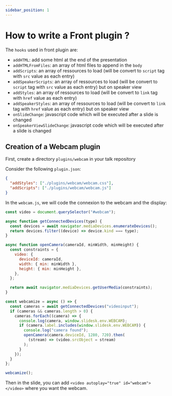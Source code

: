 ```yaml
---
sidebar_position: 1
---
```


# How to write a Front plugin ?

The `hooks` used in front plugin are:

- `addHTML`: add some html at the end of the presentation
- `addHTMLFromFiles`: an array of html files to append in the `body`
- `addScripts`: an array of ressources to load (will be convert to `script` tag with `src` value as each entry)
- `addSpeakerScripts`: an array of ressources to load (will be convert to `script` tag with `src` value as each entry) but on speaker view
- `addStyles`: an array of ressources to load (will be convert to `link` tag with `href` value as each entry)
- `addSpeakerStyles`: an array of ressources to load (will be convert to `link` tag with `href` value as each entry) but on speaker view
- `onSlideChange`: javascript code which will be executed after a slide is changed
- `onSpeakerViewSlideChange`: javascript code which will be executed after a slide is changed

## Creation of a Webcam plugin

First, create a directory `plugins/webcam` in your talk repository

Consider the following `plugin.json`:

```json
{
  "addStyles": ["./plugins/webcam/webcam.css"],
  "addScripts": ["./plugins/webcam/webcam.js"]
}
```

In the `webcam.js`, we will code the connexion to the webcam and the display:

```js
const video = document.querySelector("#webcam");

async function getConnectedDevices(type) {
  const devices = await navigator.mediaDevices.enumerateDevices();
  return devices.filter((device) => device.kind === type);
}

async function openCamera(cameraId, minWidth, minHeight) {
  const constraints = {
    video: {
      deviceId: cameraId,
      width: { min: minWidth },
      height: { min: minHeight },
    },
  };

  return await navigator.mediaDevices.getUserMedia(constraints);
}

const webcamize = async () => {
  const cameras = await getConnectedDevices("videoinput");
  if (cameras && cameras.length > 0) {
    cameras.forEach((camera) => {
      console.log(camera, window.slidesk.env.WEBCAM);
      if (camera.label.includes(window.slidesk.env.WEBCAM)) {
        console.log("camera found");
        openCamera(camera.deviceId, 1280, 720).then(
          (stream) => (video.srcObject = stream)
        );
      }
    });
  }
};

webcamize();
```

Then in the slide, you can add `<video autoplay="true" id="webcam"></video>` where you want the webcam.
